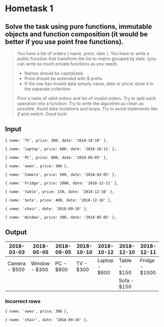 # Hometask 1
## Solve the task using pure functions, immutable objects and function composition (it would be better if you use point free functions).

> You have a list of orders { name, price, date }. You have to write a public function that transform the list to matrix grouped by date. (you can write as much private functions as you need).
> - Names should be capitalized.
> - Price should be extended with $ prefix
> - If the row has invalid data (empty name, date or price) store it in the separate collection
>
> Print a table of valid orders and list of invalid orders. Try to split each operation into a function. Try to write the algorithm as clean as possible. Avoid data mutations and loops. Try to avoid statements like _if_ and _switch_. Good luck!

## Input

`{ name: 'TV', price: 300, date: '2018-10-10' },`

`{ name: 'laptop', price: 600, date: '2018-10-12' },`

`{ name: 'PC', price: 800, date: '2018-09-05' },`

`{ name: 'owen', price: 300 },`

`{ name: 'Camera', price: 500, date: '2018-03-03' },`

`{ name: 'Fridge', price: 1000, date: '2018-12-11' },`

`{ name: 'table', price: 150, date: '2018-12-10' },`

`{ name: 'Sofa', price: 400, date: '2018-12-10' },`

`{ name: 'chair', date: '2018-09-10' },`

`{ name: 'Window', price: 300, date: '2018-05-05' },`

## Output

 | 2018-03-03 | 2018-05-05 | 2018-09-05 | 2018-10-10 | 2018-10-12 | 2018-12-10 | 2018-12-11 |
 | --- | --- | --- | --- | --- | --- | --- |
 | Camera - $500 | Window - $300 | PC - $800 | TV - $300 | Laptop - $600 | Table - $150 | Fridge - $1000 |
  |  |  |  |  |  | Sofa - $150 | |

### Incorrect rows

`{ name: 'owen', price: 300 },`

`{ name: 'chair', date: '2018-09-10' },`
